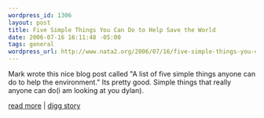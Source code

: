 ```yaml
--- 
wordpress_id: 1306
layout: post
title: Five Simple Things You Can Do to Help Save the World
date: 2006-07-16 16:11:48 -05:00
tags: general
wordpress_url: http://www.nata2.org/2006/07/16/five-simple-things-you-can-do-to-help-save-the-world/
---
```

Mark wrote this nice blog post called "A list of five simple things anyone can do to help the environment." Its pretty good. Simple things that really anyone can do(i am looking at you dylan).

<a href="http://www.renewnews.com/five-simple-things-you-can-do-to-help-save-the-world/">read more</a> | <a href="http://digg.com/environment/Five_Simple_Things_You_Can_Do_to_Help_Save_the_World">digg story</a>
